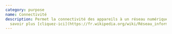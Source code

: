 ```yaml
---
category: purpose
name: Connectivité
description: Permet la connectivité des appareils à un réseau numérique. En
  savoir plus [cliquez-ici](https://fr.wikipedia.org/wiki/Réseau_informatique)
---
```


